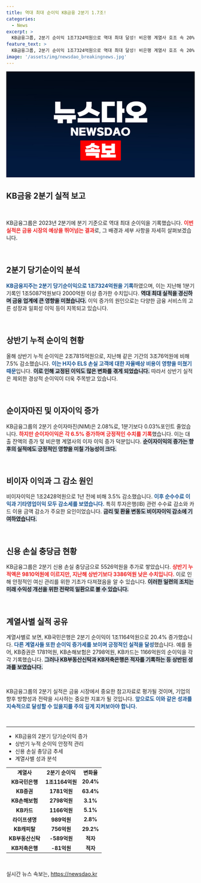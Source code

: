 ```yaml
---
title: 역대 최대 순이익 KB금융 2분기 1.7조!
categories:
  - News
excerpt: >
  KB금융그룹, 2분기 순이익 1조7324억원으로 역대 최대 달성! 비은행 계열사 호조 속 20% 순이익 증가. 배당금 인상 및 자사주 매입 결정, 금융업계 이목 집중!
feature_text: >
  KB금융그룹, 2분기 순이익 1조7324억원으로 역대 최대 달성! 비은행 계열사 호조 속 20% 순이익 증가. 배당금 인상 및 자사주 매입 결정, 금융업계 이목 집중!
image: '/assets/img/newsdao_breakingnews.jpg'
---
```


<p><img src="/assets/img/newsdao_breakingnews.jpg" alt="koreaapp 속보" /></p>

<h2 data-ke-size="size26">KB금융 2분기 실적 보고</h2>

<p data-ke-size="size16">&nbsp;</p>

<p>KB금융그룹은 2023년 2분기에 분기 기준으로 역대 최대 순이익을 기록했습니다. <b><span style="color: #ee2323;">이번 실적은 금융 시장의 예상을 뛰어넘는 결과</span></b>로, 그 배경과 세부 사항을 자세히 살펴보겠습니다. </p>

<p data-ke-size="size16">&nbsp;</p>

<h2 data-ke-size="size26">2분기 당기순이익 분석</h2>

<p><b><span style="color: #1a5490;">KB금융지주는 2분기 당기순이익으로 1조7324억원을 기록</span></b>하였으며, 이는 지난해 1분기 기록인 1조5087억원보다 2000억원 이상 증가한 수치입니다. <b><span style="background-color: #21538527;">역대 최대 실적을 경신하며 금융 업계에 큰 영향을 미쳤습니다.</span></b> 이익 증가의 원인으로는 다양한 금융 서비스의 고른 성장과 일회성 이익 등이 지목되고 있습니다.</p>

<p data-ke-size="size16">&nbsp;</p>

<h2 data-ke-size="size26">상반기 누적 순이익 현황</h2>

<p>올해 상반기 누적 순이익은 2조7815억원으로, 지난해 같은 기간의 3조76억원에 비해 7.5% 감소했습니다. <b><span style="color: #1a5490;">이는 H지수 ELS 손실 고객에 대한 자율배상 비용이 영향을 미쳤기 때문</span></b>입니다. <b><span style="background-color: #21538527;">이로 인해 교정된 이익도 많은 변화를 겪게 되었습니다.</span></b> 따라서 상반기 실적은 제외한 경상적 순이익이 더욱 주목받고 있습니다.</p>

<p data-ke-size="size16">&nbsp;</p>

<h2 data-ke-size="size26">순이자마진 및 이자이익 증가</h2>

<p>KB금융그룹의 2분기 순이자마진(NIM)은 2.08%로, 1분기보다 0.03%포인트 줄었습니다. <b><span style="color: #ee2323;">하지만 순이자이익은 각 6.5% 증가하며 긍정적인 수치를 기록</span></b>했습니다. 이는 대출 잔액의 증가 및 비은행 계열사의 이자 이익 증가 덕분입니다. <b><span style="background-color: #21538527;">순이자이익의 증가는 향후의 실적에도 긍정적인 영향을 미칠 가능성이 크다.</span></b></p>

<p data-ke-size="size16">&nbsp;</p>

<h2 data-ke-size="size26">비이자 이익과 그 감소 원인</h2>

<p>비이자이익은 1조2428억원으로 1년 전에 비해 3.5% 감소했습니다. <b><span style="color: #1a5490;">이후 순수수료 이익과 기타영업이익 모두 감소세를 보였습니다.</span></b> 특히 투자은행(IB) 관련 수수료 감소와 카드 이용 금액 감소가 주요한 요인이었습니다. <b><span style="background-color: #21538527;">금리 및 환율 변동도 비이자이익 감소에 기여하였습니다.</span></b></p>

<p data-ke-size="size16">&nbsp;</p>

<h2 data-ke-size="size26">신용 손실 충당금 현황</h2>

<p>KB금융그룹은 2분기 신용 손실 충당금으로 5526억원을 추가로 쌓았습니다. <b><span style="color: #ee2323;">상반기 누적액은 9810억원에 이르지만, 지난해 상반기보다 3386억원 낮은 수치입니다.</span></b> 이로 인해 안정적인 여신 관리를 위한 기초가 다져졌음을 알 수 있습니다. <b><span style="background-color: #21538527;">이러한 일련의 조치는 미래 수익성 개선을 위한 전략의 일환으로 볼 수 있습니다.</span></b></p>

<p data-ke-size="size16">&nbsp;</p>

<h2 data-ke-size="size26">계열사별 실적 공유</h2>

<p>계열사별로 보면, KB국민은행은 2분기 순이익이 1조1164억원으로 20.4% 증가했습니다. <b><span style="color: #1a5490;">다른 계열사들 또한 순이익 증가세를 보이며 긍정적인 실적을 달성</span></b>했습니다. 예를 들어, KB증권은 1781억원, KB손해보험은 2798억원, KB카드는 1166억원의 순이익을 각각 기록했습니다. <b><span style="background-color: #21538527;">그러나 KB부동산신탁과 KB저축은행은 적자를 기록하는 등 상반된 성과를 보였습니다.</span></b></p>

<p data-ke-size="size16">&nbsp;</p>

<p>KB금융그룹의 2분기 실적은 금융 시장에서 중요한 참고자료로 평가될 것이며, 기업의 향후 방향성과 전략을 시사하는 중요한 지표가 될 것입니다. <b><span style="color: #1a5490;">앞으로도 이와 같은 성과를 지속적으로 달성할 수 있을지를 주의 깊게 지켜보아야 합니다.</span></b> </p>

<p data-ke-size="size16">&nbsp;</p>

<hr>

<ul>
    <li>KB금융의 2분기 당기순이익 증가</li>
    <li>상반기 누적 순이익 안정적 관리</li>
    <li>신용 손실 충당금 추세</li>
    <li>계열사별 성과 분석</li>
</ul>

<table>
    <tr>
        <td style="text-align: center; height: 17px;"><b>계열사</b></td>
        <td style="text-align: center; height: 17px;"><b>2분기 순이익</b></td>
        <td style="text-align: center; height: 17px;"><b>변화율</b></td>
    </tr>
    <tr>
        <td style="text-align: center; height: 17px;"><b>KB국민은행</b></td>
        <td style="text-align: center; height: 17px;"><b>1조1164억원</b></td>
        <td style="text-align: center; height: 17px;"><b>20.4%</b></td>
    </tr>
    <tr>
        <td style="text-align: center; height: 17px;"><b>KB증권</b></td>
        <td style="text-align: center; height: 17px;"><b>1781억원</b></td>
        <td style="text-align: center; height: 17px;"><b>63.4%</b></td>
    </tr>
    <tr>
        <td style="text-align: center; height: 17px;"><b>KB손해보험</b></td>
        <td style="text-align: center; height: 17px;"><b>2798억원</b></td>
        <td style="text-align: center; height: 17px;"><b>3.1%</b></td>
    </tr>
    <tr>
        <td style="text-align: center; height: 17px;"><b>KB카드</b></td>
        <td style="text-align: center; height: 17px;"><b>1166억원</b></td>
        <td style="text-align: center; height: 17px;"><b>5.1%</b></td>
    </tr>
    <tr>
        <td style="text-align: center; height: 17px;"><b>라이프생명</b></td>
        <td style="text-align: center; height: 17px;"><b>989억원</b></td>
        <td style="text-align: center; height: 17px;"><b>2.8%</b></td>
    </tr>
    <tr>
        <td style="text-align: center; height: 17px;"><b>KB캐피탈</b></td>
        <td style="text-align: center; height: 17px;"><b>756억원</b></td>
        <td style="text-align: center; height: 17px;"><b>29.2%</b></td>
    </tr>
    <tr>
        <td style="text-align: center; height: 17px;"><b>KB부동산신탁</b></td>
        <td style="text-align: center; height: 17px;"><b>-589억원</b></td>
        <td style="text-align: center; height: 17px;"><b>적자</b></td>
    </tr>
    <tr>
        <td style="text-align: center; height: 17px;"><b>KB저축은행</b></td>
        <td style="text-align: center; height: 17px;"><b>-81억원</b></td>
        <td style="text-align: center; height: 17px;"><b>적자</b></td>
    </tr>
</table>

<p data-ke-size="size16">&nbsp;</p>
실시간 뉴스 속보는, <a href="https://newsdao.kr" rel="dofollow">https://newsdao.kr</a>


